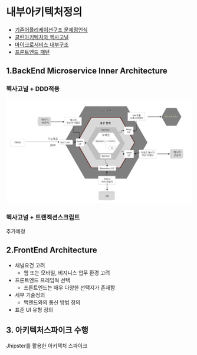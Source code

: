 # 내부아키텍처정의
- [기존어플리케이션구조 문제점인식](https://engineering-skcc.github.io/microservice%20inner%20achitecture/inner-architecture-1/)
- [클린아키텍처와 헥사고널](https://engineering-skcc.github.io/microservice%20inner%20achitecture/inner-architecture-2/)
- [마이크로서비스 내부구조](https://engineering-skcc.github.io/microservice%20inner%20achitecture/inner-architecture-2/)
- [프론트엔드 패턴](https://engineering-skcc.github.io/microservice%20outer%20achitecture/inner-architecture-1/)

## 1.BackEnd Microservice Inner Architecture
### 헥사고널 + DDD적용
![백엔드아키텍처](https://github.com/CNAPS-MSA/CNAPS3/blob/master/img/BackEndA.png)  
### 헥사고널 + 트랜젝션스크립트
추가예정

## 2.FrontEnd Architecture
- 채널요건 고려 
  - 웹 또는 모바일, 비지니스 업무 환경 고려
- 프론트엔드 프레임웍 선택
  - 프론트엔드는 매우 다양한 선택지가 존재함
- 세부 기술정의 
  - 백엔드와의 통신 방법 정의
- 표준 UI 유형 정의

## 3. 아키텍처스파이크 수행

Jhipster를 활용한 아키텍처 스파이크 



